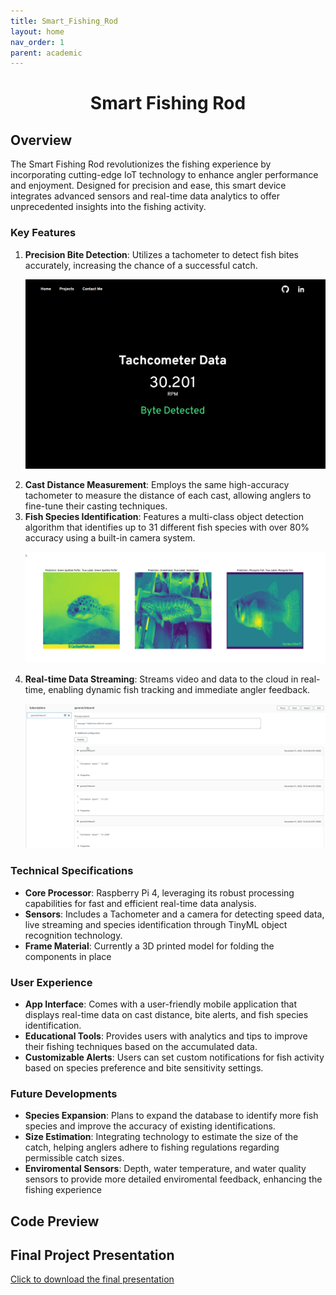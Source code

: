 ```yaml
---
title: Smart_Fishing_Rod
layout: home
nav_order: 1
parent: academic
---
```


<h1 align="center"> Smart Fishing Rod </h1>


<h2>Overview</h2>

The Smart Fishing Rod revolutionizes the fishing experience by incorporating cutting-edge IoT technology to enhance angler performance and enjoyment. Designed for precision and ease, this smart device integrates advanced sensors and real-time data analytics to offer unprecedented insights into the fishing activity.

<h3>Key Features</h3>
<ol>
    <li><b>Precision Bite Detection</b>:
        Utilizes a tachometer to detect fish bites accurately, increasing the chance of a successful catch. </li>
        
<p align="center"><img src= "/images/fishing-rod/fishingRodUI.png" Width=600/>
    <li><b>Cast Distance Measurement</b>:
        Employs the same high-accuracy tachometer to measure the distance of each cast, allowing anglers to fine-tune their casting techniques.</li>
    <li><b>Fish Species Identification</b>:
        Features a multi-class object detection algorithm that identifies up to 31 different fish species with over 80% accuracy using a built-in camera system.</li>
        
<p align="center"><img src= "/images/fishing-rod/ML-fish-detection.png" width=700>
    <li><b>Real-time Data Streaming</b>:
        Streams video and data to the cloud in real-time, enabling dynamic fish tracking and immediate angler feedback.</li>
        
 <p align="center"><img src= "/images/fishing-rod/fishingRodAWS.png" width=600>
</ol>

<h3>Technical Specifications</h3>

<ul>
    <li><b>Core Processor</b>:
        Raspberry Pi 4, leveraging its robust processing capabilities for fast and efficient real-time data analysis.</li>
    <li><b>Sensors</b>:
        Includes a Tachometer and a camera for detecting speed data, live streaming and species identification through TinyML object recognition technology. </li>
    <li><b>Frame Material</b>:
        Currently a 3D printed model for folding the components in place</li>
</ul>

<h3>User Experience</h3>

<ul>
    <li><b>App Interface</b>:
        Comes with a user-friendly mobile application that displays real-time data on cast distance, bite alerts, and fish species identification.</li>
    <li><b>Educational Tools</b>:
        Provides users with analytics and tips to improve their fishing techniques based on the accumulated data.</li>
    <li><b>Customizable Alerts</b>:
        Users can set custom notifications for fish activity based on species preference and bite sensitivity settings.</li>
</ul>

<h3>Future Developments</h3>

<ul>
    <li><b>Species Expansion</b>:
        Plans to expand the database to identify more fish species and improve the accuracy of existing identifications.</li>
    <li><b>Size Estimation</b>:
        Integrating technology to estimate the size of the catch, helping anglers adhere to fishing regulations regarding permissible catch sizes.</li>
    <li><b>Enviromental Sensors</b>:
        Depth, water temperature, and water quality sensors to provide more detailed enviromental feedback, enhancing the fishing experience</li>
</ul>

<h2>Code Preview</h2>

<h2>Final Project Presentation</h2>
<a href="https://trankley.github.io/images/fishing-rod/SmartFishingRodFull.pdf">Click to download the final presentation</a>
